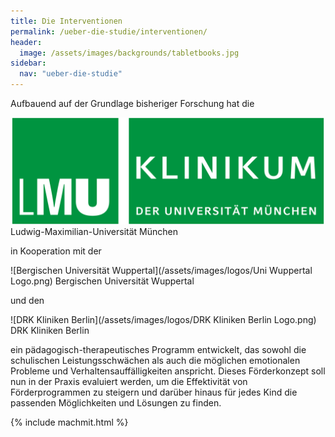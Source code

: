 ```yaml
---
title: Die Interventionen
permalink: /ueber-die-studie/interventionen/
header:
  image: /assets/images/backgrounds/tabletbooks.jpg
sidebar:
  nav: "ueber-die-studie"
---
```


Aufbauend auf der Grundlage bisheriger Forschung hat die


![Ludwig-Maximilian-Universität München](/assets/images/logos/KUM-logo_gruen_inv_7Prozent.png) Ludwig-Maximilian-Universität München 


in Kooperation mit der


![Bergischen Universität Wuppertal](/assets/images/logos/Uni Wuppertal Logo.png) Bergischen Universität Wuppertal


und den 


![DRK Kliniken Berlin](/assets/images/logos/DRK Kliniken Berlin Logo.png) DRK Kliniken Berlin 


ein pädagogisch-therapeutisches Programm entwickelt, das sowohl die schulischen Leistungsschwächen als auch die möglichen emotionalen Probleme und Verhaltensauffälligkeiten anspricht. Dieses Förderkonzept soll nun in der Praxis evaluiert werden, um die Effektivität von Förderprogrammen zu steigern und darüber hinaus für jedes Kind die passenden Möglichkeiten und Lösungen zu finden.

{% include machmit.html %}
